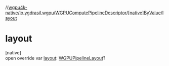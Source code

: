 //[wgpu4k-native](../../../../index.md)/[io.ygdrasil.wgpu](../../index.md)/[WGPUComputePipelineDescriptor](../index.md)/[[native]ByValue](index.md)/[layout](layout.md)

# layout

[native]\
open override var [layout](layout.md): [WGPUPipelineLayout](../../-w-g-p-u-pipeline-layout/index.md)?